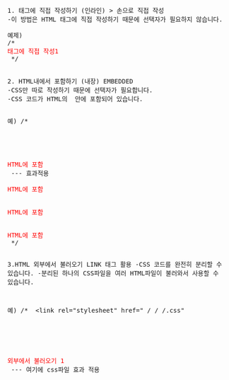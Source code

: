 <PRE>1. 태그에 직접 작성하기 (인라인) > 손으로 직접 작성
-이 방법은 HTML 태그에 직접 작성하기 때문에 선택자가 필요하지 않습니다.

예제)
/* <div style="color:red";>태그에 직접 작성1</div> */


2. HTML내에서 포함하기 (내장) EMBEDDED
-CSS만 따로 작성하기 때문에 선택자가 필요합니다.
-CSS 코드가 HTML의 <style></style> 안에 포함되어 있습니다.

예)
/* <head>
    <style>
    div{
        color:red;
    }
    </style>
</head>
<body>
    <div>HTML에 포함</div> --- 효과적용
    <div>HTML에 포함</div>
    <div>HTML에 포함</div>
    <div>HTML에 포함</div> */



3.HTML 외부에서 불러오기 LINK 태그 활용
-CSS 코드를 완전히 분리할 수 있습니다.
-분리된 하나의 CSS파일을 여러 HTML파일이 불러와서 사용할 수 있습니다.


예)
/* <head>
    <link rel="stylesheet" href=" / / /.css"
</head>

<body>
    <div>외부에서 불러오기 1 </div> --- 여기에 css파일 효과 적용</PRE>


